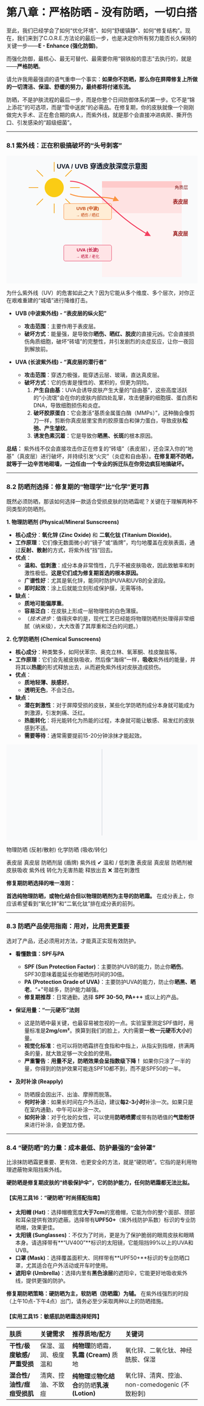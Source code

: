 
# 第八章：严格防晒 - 没有防晒，一切白搭

至此，我们已经学会了如何“优化环境”、如何“舒缓镇静”、如何“修复结构”。现在，我们来到了C.O.R.E.方法论的最后一步，也是决定你所有努力能否长久保持的关键一步——**E - Enhance (强化防御)**。

而强化防御，最核心、最无可替代、最需要你用“钢铁般的意志”去执行的，就是——**严格防晒**。

请允许我用最强调的语气重申一个事实：**如果你不防晒，那么你在屏障修复上所做的一切清洁、保湿、舒缓的努力，最终都将付诸东流。**

防晒，不是护肤流程的最后一步，而是你整个日间防御体系的第一步。它不是“锦上添花”的可选项，而是“雪中送炭”的必需品。在修复期，你的皮肤就像一个刚刚做完大手术、正在愈合期的病人，而紫外线，就是那个会直接冲进病房、撕开伤口、引发感染的“超级细菌”。

---

### 8.1 紫外线：正在积极搞破坏的“头号刺客”

<svg width="100%" viewBox="0 0 600 400" xmlns="http://www.w3.org/2000/svg" font-family="sans-serif">
<rect x="0" y="0" width="600" height="400" fill="#f9fafb"/>
<text x="300" y="40" text-anchor="middle" font-size="20" font-weight="bold" fill="#111827">UVA / UVB 穿透皮肤深度示意图</text>

<!-- Sun -->
<circle cx="150" cy="100" r="30" fill="#facc15"/>
<g stroke="#f59e0b" stroke-width="2">
<line x1="150" y1="50" x2="150" y2="20"/>
<line x1="150" y1="150" x2="150" y2="180"/>
<line x1="100" y1="100" x2="70" y2="100"/>
<line x1="200" y1="100" x2="230" y2="100"/>
<line x1="115" y1="65" x2="95" y2="45"/>
<line x1="185" y1="135" x2="205" y2="155"/>
<line x1="115" y1="135" x2="95" y2="155"/>
<line x1="185" y1="65" x2="205" y2="45"/>
</g>

<!-- Skin Layers -->
<g id="skin-layers">
<rect x="300" y="80" width="250" height="300" fill="#fef2f2"/>
<rect x="300" y="80" width="250" height="100" fill="#fee2e2"/>
<rect x="300" y="80" width="250" height="20" fill="#fecaca"/>
<text x="570" y="105" text-anchor="end" font-size="14" fill="#7f1d1d">角质层</text>
<text x="570" y="150" text-anchor="end" font-size="16" font-weight="bold" fill="#991b1b">表皮层</text>
<text x="570" y="250" text-anchor="end" font-size="16" font-weight="bold" fill="#991b1b">真皮层</text>
</g>

<!-- UVB Ray -->
<g id="uvb-ray">
<path d="M 200 120 C 250 140, 300 120, 350 140" stroke="#fb923c" stroke-width="3" fill="none" marker-end="url(#arrow-uv)"/>
<defs>
<marker id="arrow-uv" viewBox="0 0 10 10" refX="8" refY="5" markerWidth="6" markerHeight="6" orient="auto-start-reverse">
<path d="M 0 0 L 10 5 L 0 10 z" fill="#fb923c"/>
</marker>
</defs>
<rect x="180" y="150" width="150" height="50" rx="5" fill="#ffedd5" stroke="#f97316"/>
<text x="255" y="170" text-anchor="middle" font-weight="bold" fill="#c2410c">UVB (中波)</text>
<text x="255" y="190" text-anchor="middle" font-size="12" fill="#c2410c">→ 晒伤 / 晒红</text>
</g>

<!-- UVA Ray -->
<g id="uva-ray">
<path d="M 200 80 C 280 80, 320 180, 450 250" stroke="#f43f5e" stroke-width="3" fill="none" marker-end="url(#arrow-uva)"/>
<defs>
<marker id="arrow-uva" viewBox="0 0 10 10" refX="8" refY="5" markerWidth="6" markerHeight="6" orient="auto-start-reverse">
<path d="M 0 0 L 10 5 L 0 10 z" fill="#f43f5e"/>
</marker>
</defs>
<rect x="180" y="280" width="150" height="50" rx="5" fill="#ffe4e6" stroke="#e11d48"/>
<text x="255" y="300" text-anchor="middle" font-weight="bold" fill="#be123c">UVA (长波)</text>
<text x="255" y="320" text-anchor="middle" font-size="12" fill="#be123c">→ 晒黑 / 老化</text>
</g>
</svg>

为什么紫外线（UV）的危害如此之大？因为它能从多个维度、多个层次，对你正在艰难重建的“城墙”进行降维打击。

*   **UVB (中波紫外线) - “表皮层的纵火犯”**
    *   **攻击范围**：主要作用于表皮层。
    *   **破坏方式**：能量强，是导致你**晒伤、晒红、脱皮**的直接元凶。它会直接损伤角质细胞，破坏“砖墙”的完整性，并引发剧烈的炎症反应，让你一夜回到解放前。

*   **UVA (长波紫外线) - “真皮层的潜行者”**
    *   **攻击范围**：穿透力极强，能穿透云层、玻璃，直达真皮层。
    *   **破坏方式**：它的伤害是慢性的、累积的，但更为阴险。
        1.  **产生自由基**：UVA会诱导皮肤产生大量的“自由基”，这些高度活跃的“小流氓”会在你的皮肤内部四处乱窜，攻击健康的细胞膜、蛋白质和DNA，导致细胞损伤和炎症。
        2.  **破坏胶原蛋白**：它会激活“基质金属蛋白酶（MMPs）”，这种酶会像剪刀一样，剪断你真皮层里宝贵的胶原蛋白和弹力蛋白，导致皮肤**松弛、产生皱纹**。
        3.  **诱发色素沉着**：它是导致你**晒黑、长斑**的根本原因。

**总结：** 紫外线不仅会直接攻击你正在修复的“砖墙”（表皮层），还会深入你的“地基”（真皮层）进行破坏，并持续引发“火灾”（炎症和自由基）。**在修复期不防晒，就等于一边辛苦地砌墙，一边任由一个专业的拆迁队在你旁边疯狂地搞破坏。**

---

### 8.2 防晒剂选择：修复期的“物理学”比“化学”更可靠

既然必须防晒，那该如何选择一款适合受损皮肤的防晒霜呢？关键在于理解两种不同类型的防晒剂。

**1. 物理防晒剂 (Physical/Mineral Sunscreens)**

*   **核心成分**：**氧化锌 (Zinc Oxide)** 和 **二氧化钛 (Titanium Dioxide)**。
*   **工作原理**：它们像无数面微小的“镜子”或“盾牌”，均匀地覆盖在皮肤表面，通过**反射、散射**的方式，将紫外线“挡”回去。
*   **优点**：
    *   **温和、低刺激**：成分本身非常惰性，几乎不被皮肤吸收，因此致敏率和刺激性极低。**这是它们成为修复期首选的根本原因。**
    *   **广谱性好**：尤其是氧化锌，能同时防护UVA和UVB的全波段。
    *   **即时起效**：涂上后就能立刻形成保护膜，无需等待。
*   **缺点**：
    *   **质地可能偏厚重**。
    *   **容易泛白**：在皮肤上形成一层物理性的白色薄膜。
    *   （*技术进步*：值得庆幸的是，现代工艺已经能将物理防晒剂处理得非常细腻（纳米级），大大改善了其厚重和泛白的问题。）

**2. 化学防晒剂 (Chemical Sunscreens)**

*   **核心成分**：种类繁多，如阿伏苯宗、奥克立林、氧苯酮、桂皮酸盐等。
*   **工作原理**：它们会先被皮肤吸收，然后像“海绵”一样，**吸收**紫外线的能量，并将其以**热能**的形式释放出去，从而避免紫外线对皮肤造成损伤。
*   **优点**：
    *   **质地轻薄、肤感好**。
    *   **透明无色**，不会泛白。
*   **缺点**：
    *   **潜在刺激性**：对于屏障受损的皮肤，某些化学防晒剂成分本身就可能成为刺激源，引发刺痛、泛红。
    *   **热能转化**：将光能转化为热能的过程，本身就可能让敏感、易发红的皮肤感到不适。
    *   **需要等待**：通常需要提前15-20分钟涂抹才能起效。

<svg width="100%" viewBox="0 0 800 400" xmlns="http://www.w3.org/2000/svg" font-family="sans-serif">
<rect x="0" y="0" width="800" height="400" fill="#f9fafb"/>
<line x1="400" y1="20" x2="400" y2="380" stroke="#d1d5db" stroke-width="2"/>

<text x="200" y="40" text-anchor="middle" font-size="20" font-weight="bold" fill="#111827">物理防晒 (反射/散射)</text>
<text x="600" y="40" text-anchor="middle" font-size="20" font-weight="bold" fill="#111827">化学防晒 (吸收/转化)</text>

<g id="physical-sunscreen">
<rect x="50" y="250" width="300" height="50" fill="#fecaca"/>
<text x="200" y="280" text-anchor="middle" fill="#7f1d1d">表皮层</text>
<rect x="50" y="300" width="300" height="80" fill="#fee2e2"/>
<text x="200" y="340" text-anchor="middle" fill="#7f1d1d">真皮层</text>

<rect x="50" y="230" width="300" height="20" fill="#e5e7eb" stroke="#6b7280"/>
<text x="200" y="220" text-anchor="middle" fill="#374151">防晒剂层 (盾牌)</text>

<g stroke="#f59e0b" stroke-width="3">
<line x1="150" y1="80" x2="150" y2="230"/>
<line x1="150" y1="230" x2="100" y2="180" marker-end="url(#arrow-reflect)"/>
<line x1="250" y1="80" x2="250" y2="230"/>
<line x1="250" y1="230" x2="300" y2="180" marker-end="url(#arrow-reflect)"/>
</g>
<text x="200" y="100" text-anchor="middle" font-size="16" fill="#b45309">紫外线</text>
<defs>
<marker id="arrow-reflect" viewBox="0 0 10 10" refX="8" refY="5" markerWidth="6" markerHeight="6" orient="auto-start-reverse">
<path d="M 0 0 L 10 5 L 0 10 z" fill="#f59e0b"/>
</marker>
</defs>
<text x="200" y="380" text-anchor="middle" font-weight="bold" fill="#16a34a">✔ 温和 / 低刺激</text>
</g>

<g id="chemical-sunscreen">
<rect x="450" y="250" width="300" height="50" fill="#fecaca"/>
<text x="600" y="280" text-anchor="middle" fill="#7f1d1d">表皮层</text>
<rect x="450" y="300" width="300" height="80" fill="#fee2e2"/>
<text x="600" y="340" text-anchor="middle" fill="#7f1d1d">真皮层</text>

<circle cx="520" cy="265" r="8" fill="#3b82f6"/>
<circle cx="600" cy="260" r="8" fill="#3b82f6"/>
<circle cx="680" cy="270" r="8" fill="#3b82f6"/>
<text x="600" y="220" text-anchor="middle" fill="#1e40af">防晒剂被皮肤吸收</text>

<g stroke="#f59e0b" stroke-width="3">
<line x1="550" y1="80" x2="550" y2="260"/>
<line x1="650" y1="80" x2="650" y2="265"/>
</g>
<text x="600" y="100" text-anchor="middle" font-size="16" fill="#b45309">紫外线</text>

<g fill="#ef4444" font-size="12">
<path d="M 540 240 q 5 -10 10 0 t 10 0" stroke="#ef4444" stroke-width="2" fill="none"/>
<path d="M 640 245 q 5 -10 10 0 t 10 0" stroke="#ef4444" stroke-width="2" fill="none"/>
<text x="580" y="180">转化为无害热能</text>
<text x="580" y="200">释放出去</text>
</g>
<text x="600" y="380" text-anchor="middle" font-weight="bold" fill="#dc2626">❌ 潜在刺激性</text>
</g>
</svg>

**修复期防晒选择的唯一准则：**

**首选纯物理防晒，或物化结合但以物理防晒剂为主导的防晒霜。** 在成分表上，你应该希望看到“氧化锌”和“二氧化钛”排在成分表的前列。

---

### 8.3 防晒产品使用指南：用对，比用贵更重要

选对了产品，还必须用对方法，才能真正实现有效防护。

*   **看懂数值：SPF与PA**
    *   **SPF (Sun Protection Factor)**：主要防护UVB的能力，防止你**晒伤**。SPF30意味着能延长你被晒伤时间的30倍。
    *   **PA (Protection Grade of UVA)**：主要防护UVA的能力，防止你**晒黑、晒老**。“+”号越多，防护能力越强。
    *   **修复期推荐**：日常通勤，选择 **SPF 30-50, PA+++** 或以上的产品。

*   **保证用量：“一元硬币”法则**
    *   这是防晒中最关键，也最容易被忽视的一点。实验室里测定SPF值时，用量标准是**2mg/cm²**。换算到我们的脸上，大约需要**一枚一元硬币大小**的量。
    *   **视觉化标准**：也可以将防晒霜挤在食指和中指上，从指尖到指根，挤满两条的量，就大致足够一次全脸的使用。
    *   **严重警告**：**用量不足，防晒效果会呈指数级下降！** 如果你只涂了一半的量，你得到的防护效果可能连SPF10都不到，而不是SPF50的一半。

*   **及时补涂 (Reapply)**
    *   防晒膜会因出汗、出油、摩擦而脱落。
    *   **何时补涂**：如果长时间在户外活动，建议**每2-3小时**补涂一次。如果只是在室内通勤，中午可以补涂一次。
    *   **如何补涂**：对于化妆的女性，可以使用**防晒喷雾**或带有防晒值的**气垫粉饼**来进行补涂，会更加方便。

---

### 8.4 “硬防晒”的力量：成本最低、防护最强的“金钟罩”

比涂抹防晒霜更重要、更有效、也更安全的方法，就是“硬防晒”。它指的是利用物理遮蔽物来阻挡紫外线。

**硬防晒是修复期皮肤的“终极保护伞”，它的防护能力，任何防晒霜都无法比拟。**

#### **【实用工具16：“硬防晒”时尚搭配指南】**

*   **太阳帽 (Hat)**：选择帽檐宽度**大于7cm**的宽檐帽，它能为你的整个面部、颈部和耳朵提供有效的遮蔽。选择带有**UPF50+**（紫外线防护系数）标识的专业防晒帽，效果更佳。
*   **太阳镜 (Sunglasses)**：不仅为了时尚，更是为了保护脆弱的眼周皮肤和眼睛本身。请选择带有**“UV400”**标识的太阳镜，它能阻挡99%以上的UVA和UVB。
*   **口罩 (Mask)**：选择覆盖面积大、同样带有**UPF50+**标识的专业防晒口罩，尤其适合在户外活动或开车时使用。
*   **遮阳伞 (Umbrella)**：选择内里有**黑色涂层**的遮阳伞，它能更好地吸收紫外线，提供更强的防护。

**修复期防晒策略：硬防晒为主，软防晒（防晒霜）为辅。** 在紫外线强烈的时段（上午10点-下午4点）出门，请务必至少采取两种以上的防晒措施。

#### **【实用工具15：敏感肌防晒霜选择矩阵】**

| 肤质 | 关键需求 | 推荐质地/配方 | 关键词 |
| :--- | :--- | :--- | :--- |
| **干性/极度敏感/严重受损** | 保湿、滋润、极度温和 | **纯物理**防晒霜，**乳霜 (Cream)** 质地 | 氧化锌、二氧化钛、神经酰胺、保湿 |
| **混合性/油性/痘痘受损肌** | 清爽、控油、不致痘 | **纯物理**或**物化结合**的防晒**乳液 (Lotion)** | 氧化锌、清爽、控油、non-comedogenic (不致粉刺) |
